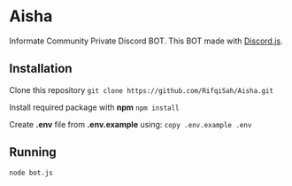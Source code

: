 # Aisha
Informate Community Private Discord BOT. This BOT made with [Discord.js](https://discord.js.org/).

## Installation
Clone this repository
`git clone https://github.com/RifqiSah/Aisha.git`

Install required package with **npm**
`npm install`

Create **.env** file from **.env.example** using:
`copy .env.example .env`

## Running
`node bot.js`